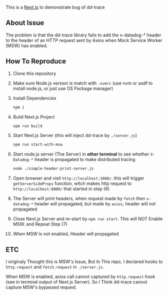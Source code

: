 This is a [Next.js](https://nextjs.org/) to demonstrate bug of dd-trace

## About Issue

The problem is that the dd-trace library fails to add the x-datadog-* header to the header of an HTTP request sent by Axios when Mock Service Worker (MSW) has enabled.

## How To Reproduce

1. Clone this repository

2. Make sure Node.js version is match with `.nvmrc` (use nvm or asdf to install node.js, or just use OS Package manager)

3. Install Dependencies

    ``` sh
    npm i
    ```

4. Build Next.js Project

    ``` sh
    npm run build
    ```

5. Start Next.js Server (this will inject dd-trace by `./server.js`)

    ``` sh
    npm run start-with-msw
    ```

6. Start node.js server (The Server) in **other terminal** to see whether `X-Datadog-*` header is propagated to make distributed tracing

    ``` sh
    node ./simple-header-print-server.js
    ```

7. Open browser and visit `http://localhost:3000/`. this will trigger `getServerSideProps` function, witch makes http request to `http://localhost:8000/` that started in step (6)

8. The Server will print headers, when request made by `fetch` then `x-datadog-*` header will propagated, but made by `axios`, header will not propagated

9. Close Next.js Server and re-start by `npm run start`. This will NOT Enable MSW. and Repeat Step (7)

10. When MSW Is not enabled, Header will propagated

## ETC

I originaly Thought this is MSW's Issue, But In This repo, I declared hooks to `http.request` and `fetch.request` in `./server.js`.

When MSW is enabled, axios call cannot captured by `http.request` hook (see in terminal output of Next.js Server). So I Think dd-trace cannot capture MSW's bypassed request.
